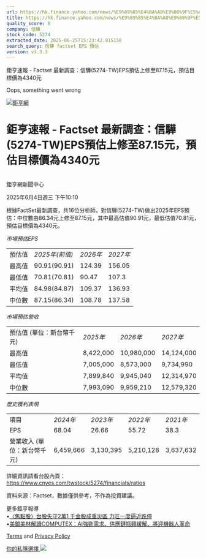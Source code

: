 ```yaml
---
url: https://hk.finance.yahoo.com/news/%E9%89%85%E4%BA%A8%E9%80%9F%E5%A0%B1-factset-%E6%9C%80%E6%96%B0%E8%AA%BF%E6%9F%A5-%E4%BF%A1%E9%A9%8A-5274-021022122.html
title: https://hk.finance.yahoo.com/news/%E9%89%85%E4%BA%A8%E9%80%9F%E5%A0%B1-factset-%E6%9C%80%E6%96%B0%E8
quality_score: 8
company: 信驊
stock_code: 5274
extracted_date: 2025-06-25T15:23:42.915158
search_query: 信驊 factset EPS 預估
version: v3.3.3
---
```


鉅亨速報 - Factset 最新調查：信驊(5274-TW)EPS預估上修至87.15元，預估目標價為4340元 


Oops, something went wrong

 

[![鉅亨網](https://s.yimg.com/ny/api/res/1.2/UM5hrThmhlnSiBO4o4qlLg--/YXBwaWQ9aGlnaGxhbmRlcjt3PTE0NjtoPTQ4O2NmPXdlYnA-/https://s.yimg.com/os/creatr-uploaded-images/2020-01/147c7630-36ab-11ea-ae7c-5ee7a0016555)](http://www.cnyes.com/ "鉅亨網")

# 鉅亨速報 - Factset 最新調查：信驊(5274-TW)EPS預估上修至87.15元，預估目標價為4340元

![](data:image/gif;base64,R0lGODlhAQABAIAAAAAAAP///ywAAAAAAQABAAACAUwAOw==)

鉅亨網新聞中心

2025年6月4日週三 下午10:10

根據FactSet最新調查，共16位分析師，對信驊(5274-TW)做出2025年EPS預估：中位數由86.34元上修至87.15元，其中最高估值90.91元，最低估值70.81元，預估目標價為4340元。

*市場預估EPS*

|  |  |  |  |
| --- | --- | --- | --- |
| 預估值 | *2025年(前值)* | *2026年* | *2027年* |
| 最高值 | 90.91(90.91) | 124.39 | 156.05 |
| 最低值 | 70.81(70.81) | 90.47 | 107.3 |
| 平均值 | 84.98(84.87) | 109.37 | 136.93 |
| 中位數 | 87.15(86.34) | 108.78 | 137.58 |

*市場預估營收*

|  |  |  |  |
| --- | --- | --- | --- |
| 預估值 (單位：新台幣千元) | *2025年* | *2026年* | *2027年* |
| 最高值 | 8,422,000 | 10,980,000 | 14,124,000 |
| 最低值 | 7,005,000 | 8,573,000 | 9,734,990 |
| 平均值 | 7,899,840 | 9,945,040 | 12,314,970 |
| 中位數 | 7,993,090 | 9,959,210 | 12,579,320 |

*歷史獲利表現*

|  |  |  |  |  |
| --- | --- | --- | --- | --- |
| 項目 | *2024年* | *2023年* | *2022年* | *2021年* |
| EPS | 68.04 | 26.66 | 55.72 | 38.3 |
| 營業收入 (單位：新台幣千元) | 6,459,666 | 3,130,395 | 5,210,128 | 3,637,632 |

詳細資訊請看台股內頁：  
<https://www.cnyes.com/twstock/5274/financials/ratios>

資料來源：Factset，數據僅供參考，不作為投資建議。

更多鉅亨報導  
•[〈焦點股〉台股失守2萬1 千金股成重災區 力旺一度逼近跌停](https://news.cnyes.com/news/id/6003308?utm_source=yahoo&utm_medium=RSS&utm_campaign=relate)  
•[美銀美林解讀COMPUTEX：AI強勁需求、供應鏈瓶頸緩解、將迎機器人革命](https://news.cnyes.com/news/id/5990148?utm_source=yahoo&utm_medium=RSS&utm_campaign=relate)

[Terms](https://guce.yahoo.com/terms?locale=zh-Hant-HK)  and [Privacy Policy](https://guce.yahoo.com/privacy-policy?locale=zh-Hant-HK)

[你的私隱選擇 ![](https://s.yimg.com/dv/static/siteApp/img/privacy-choice-control.png)](https://guce.yahoo.com/state-controls?locale=zh-Hant-HK&state=VA)